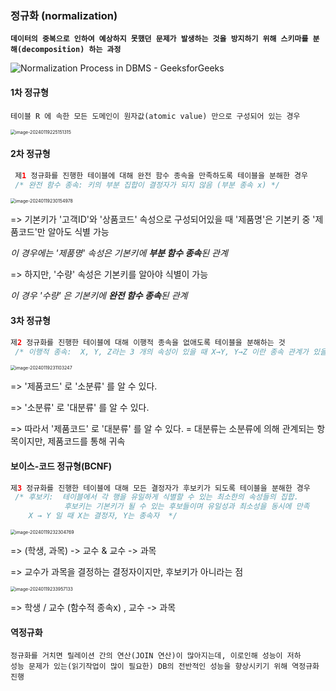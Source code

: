 ### 정규화 (normalization)

**`데이터의 중복으로 인하여 예상하지 못했던 문제가 발생하는 것을 방지하기 위해 스키마를 분해(decomposition) 하는 과정`**

![Normalization Process in DBMS - GeeksforGeeks](https://media.geeksforgeeks.org/wp-content/uploads/20200804110751/normalizationedited.jpg)

#### 1차 정규형

```
테이블 R 에 속한 모든 도메인이 원자값(atomic value) 만으로 구성되어 있는 경우
```

<img src="C:\Users\jungi\AppData\Roaming\Typora\typora-user-images\image-20240119225151315.png" alt="image-20240119225151315" style="zoom:50%;" />



#### 2차 정규형

```java
 제1 정규화를 진행한 테이블에 대해 완전 함수 종속을 만족하도록 테이블을 분해한 경우
 /* 완전 함수 종속: 키의 부분 집합이 결정자가 되지 않음 (부분 종속 x) */
```



<img src="C:\Users\jungi\AppData\Roaming\Typora\typora-user-images\image-20240119230154978.png" alt="image-20240119230154978" style="zoom:50%;" />

=> 기본키가 '고객ID'와 '상품코드' 속성으로 구성되어있을 때 '제품명'은 기본키 중 '제품코드'만 알아도 식별 가능

 *이 경우에는 '제품명' 속성은 기본키에 **부분 함수 종속**된 관계*

=> 하지만, '수량' 속성은 기본키를 알아야 식별이 가능

*이 경우 '수량' 은 기본키에 **완전 함수 종속**된 관계*



#### 3차 정규형

```java
제2 정규화를 진행한 테이블에 대해 이행적 종속을 없애도록 테이블을 분해하는 것
 /* 이행적 종속:  X, Y, Z라는 3 개의 속성이 있을 때 X→Y, Y→Z 이란 종속 관계가 있을 경우, X→Z가 성립 */
```



<img src="C:\Users\jungi\AppData\Roaming\Typora\typora-user-images\image-20240119231103247.png" alt="image-20240119231103247" style="zoom:50%;" />

=> '제품코드' 로 '소분류' 를 알 수 있다.

=> '소분류' 로 '대분류' 를 알 수 있다.

=> 따라서 '제품코드' 로 '대분류' 를 알 수 있다. =  대분류는 소분류에 의해 관계되는 항목이지만, 제품코드를 통해 귀속



#### 보이스-코드 정규형(BCNF)

```java
제3 정규화를 진행한 테이블에 대해 모든 결정자가 후보키가 되도록 테이블을 분해한 경우
 /* 후보키:  테이블에서 각 행을 유일하게 식별할 수 있는 최소한의 속성들의 집합. 
            후보키는 기본키가 될 수 있는 후보들이며 유일성과 최소성을 동시에 만족 
    X → Y 일 때 X는 결정자, Y는 종속자  */
```



<img src="C:\Users\jungi\AppData\Roaming\Typora\typora-user-images\image-20240119232304769.png" alt="image-20240119232304769" style="zoom:50%;" />

=> (학생, 과목) -> 교수  &  교수 -> 과목

=> 교수가 과목을 결정하는 결정자이지만, 후보키가 아니라는 점



<img src="C:\Users\jungi\AppData\Roaming\Typora\typora-user-images\image-20240119233957133.png" alt="image-20240119233957133" style="zoom:50%;" />

=> 학생 / 교수 (함수적 종속x) , 교수 -> 과목



#### 역정규화

```
정규화를 거치면 릴레이션 간의 연산(JOIN 연산)이 많아지는데, 이로인해 성능이 저하
성능 문제가 있는(읽기작업이 많이 필요한) DB의 전반적인 성능을 향상시키기 위해 역정규화 진행
```
